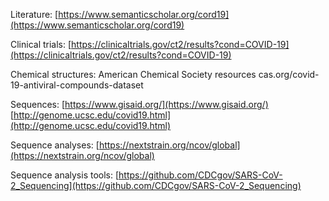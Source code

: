 


Literature:
[https://www.semanticscholar.org/cord19](https://www.semanticscholar.org/cord19)


Clinical trials:
[https://clinicaltrials.gov/ct2/results?cond=COVID-19](https://clinicaltrials.gov/ct2/results?cond=COVID-19)

Chemical structures:
American Chemical Society resources
cas.org/covid-19-antiviral-compounds-dataset


Sequences:
[https://www.gisaid.org/](https://www.gisaid.org/)
[http://genome.ucsc.edu/covid19.html](http://genome.ucsc.edu/covid19.html)


Sequence analyses:
[https://nextstrain.org/ncov/global](https://nextstrain.org/ncov/global)

Sequence analysis tools:
[https://github.com/CDCgov/SARS-CoV-2_Sequencing](https://github.com/CDCgov/SARS-CoV-2_Sequencing)



<!--stackedit_data:
eyJoaXN0b3J5IjpbLTQyNDk0NjY5MCwtMTE2MzkzMzE1NiwtNj
g0ODk5NTA3LDczMDk5ODExNl19
-->